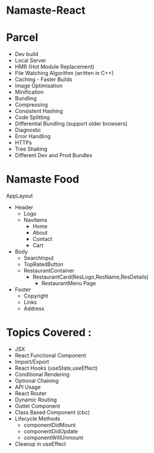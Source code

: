 # Namaste-React

# Parcel

- Dev build
- Local Server
- HMR (Hot Module Replacement)
- File Watching Algorithm (written in C++)
- Caching - Faster Builds
- Image Optimisation
- Minification
- Bundling
- Compressing
- Consistent Hashing
- Code Splitting
- Differential Bundling (support older browsers)
- Diagnostic
- Error Handling
- HTTPs
- Tree Shaking
- Different Dev and Prod Bundles

# Namaste Food

AppLayout

- Header
  - Logo
  - NavItems
    - Home
    - About
    - Contact
    - Cart
- Body
  - SearchInput
  - TopRatedButton
  - RestaurantContainer
    - RestaurantCard(ResLogo,ResName,ResDetails)
      - RestaurantMenu Page
- Footer
  - Copyright
  - Links
  - Address

# Topics Covered :

- JSX
- React Functional Component
- Import/Export
- React Hooks (useState,useEffect)
- Conditional Rendering
- Optional Chaining
- API Usage
- React Router
- Dynamic Routing
- Outlet Component
- Class Based Component (cbc)
- Lifecycle Methods
  - componentDidMount
  - componentDidUpdate
  - componentWillUnmount
- Cleanup in useEffect
